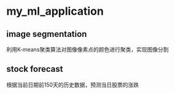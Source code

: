 # my_ml_application

## image segmentation
利用K-means聚类算法对图像像素点的颜色进行聚类，实现图像分割

## stock forecast
根据当前日期前150天的历史数据，预测当日股票的涨跌
